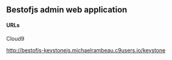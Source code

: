 ## Bestofjs admin web application

#### URLs

Cloud9

http://bestofjs-keystonejs.michaelrambeau.c9users.io/keystone
